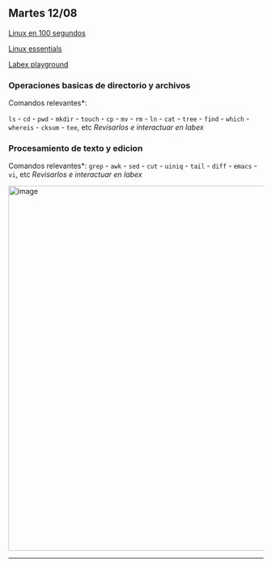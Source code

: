 ## Martes 12/08 

[Linux en 100 segundos](https://www.youtube.com/watch?v=rrB13utjYV4)

[Linux essentials](https://learning.lpi.org/es/learning-materials/010-160/)

[Labex playground](https://linux-commands.labex.io/)

### Operaciones basicas de directorio y archivos 

Comandos relevantes*:

`ls` - `cd` - `pwd` - `mkdir` - `touch` - `cp` - `mv` - `rm` - `ln` - `cat` - `tree` - `find` - `which` - `whereis` - `cksum` - `tee`, etc
*Revisarlos e interactuar en labex*

### Procesamiento de texto y edicion

Comandos relevantes*:
`grep` - `awk` - `sed` - `cut` - `uiniq` - `tail` - `diff` - `emacs` - `vi`, etc
*Revisarlos e interactuar en labex*

<img width="720" height="720" alt="image" src="https://github.com/user-attachments/assets/b5f815f2-4935-4cdd-8cdf-0a8e81d4353f" />

------------------
